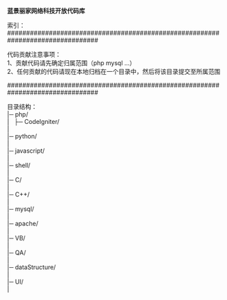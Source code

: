<b>蓝景丽家网络科技开放代码库</b>

索引：
################################################################################<br />

代码贡献注意事项：<br />
1、贡献代码请先确定归属范围（php mysql ...）<br />
2、任何贡献的代码请现在本地归档在一个目录中，然后将该目录提交至所属范围<br />

################################################################################<br />

目录结构：<br />
|─ php/ <br />
| &nbsp;&nbsp;├─ CodeIgniter/<br />
| <br />
|─ python/ <br />
| <br />
|─ javascript/ <br />
| <br />
|─ shell/ <br />
| <br />
|─ C/ <br />
| <br />
|─ C++/ <br />
| <br />
|─ mysql/ <br />
| <br />
|─ apache/ <br />
| <br />
|─ VB/ <br />
| <br />
|─ QA/ <br />
| <br />
|─ dataStructure/ <br />
| <br />
|─ UI/ <br />
| <br />
